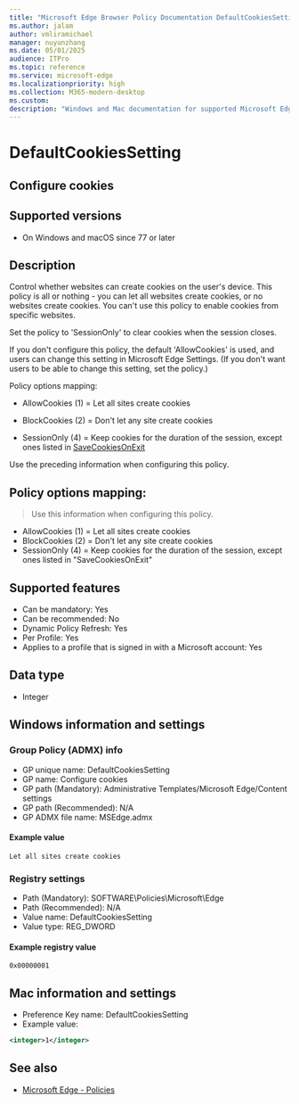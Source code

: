```yaml
---
title: "Microsoft Edge Browser Policy Documentation DefaultCookiesSetting"
ms.author: jalam
author: vmliramichael
manager: nuyunzhang
ms.date: 05/01/2025
audience: ITPro
ms.topic: reference
ms.service: microsoft-edge
ms.localizationpriority: high
ms.collection: M365-modern-desktop
ms.custom:
description: "Windows and Mac documentation for supported Microsoft Edge Browser policy: Configure cookies"
---
```


<!--THIS FILE IS AUTOMATICALLY GENERATED. MANUAL CHANGES WILL BE OVERWRITTEN.-->
<!--Please contact the Microsoft Edge Manageability team with any questions.-->

# DefaultCookiesSetting

## Configure cookies


## Supported versions

- On Windows and macOS since 77 or later

## Description

Control whether websites can create cookies on the user's device. This policy is all or nothing - you can let all websites create cookies, or no websites create cookies. You can't use this policy to enable cookies from specific websites.

Set the policy to 'SessionOnly' to clear cookies when the session closes.

If you don't configure this policy, the default 'AllowCookies' is used, and users can change this setting in Microsoft Edge Settings. (If you don't want users to be able to change this setting, set the policy.)

Policy options mapping:

* AllowCookies (1) = Let all sites create cookies

* BlockCookies (2) = Don't let any site create cookies

* SessionOnly (4) = Keep cookies for the duration of the session, except ones listed in [SaveCookiesOnExit](SaveCookiesOnExit.md)

Use the preceding information when configuring this policy.

## Policy options mapping:
> Use this information when configuring this policy.

- AllowCookies (1) = Let all sites create cookies
- BlockCookies (2) = Don't let any site create cookies
- SessionOnly (4) = Keep cookies for the duration of the session, except ones listed in "SaveCookiesOnExit"

## Supported features

- Can be mandatory: Yes
- Can be recommended: No
- Dynamic Policy Refresh: Yes
- Per Profile: Yes
- Applies to a profile that is signed in with a Microsoft account: Yes

## Data type

- Integer

## Windows information and settings

### Group Policy (ADMX) info

- GP unique name: DefaultCookiesSetting
- GP name: Configure cookies
- GP path (Mandatory): Administrative Templates/Microsoft Edge/Content settings
- GP path (Recommended): N/A
- GP ADMX file name: MSEdge.admx

#### Example value

```
Let all sites create cookies
```

### Registry settings

- Path (Mandatory): SOFTWARE\Policies\Microsoft\Edge
- Path (Recommended): N/A
- Value name: DefaultCookiesSetting
- Value type: REG_DWORD

#### Example registry value

```
0x00000001
```


## Mac information and settings

- Preference Key name: DefaultCookiesSetting
- Example value:

```xml
<integer>1</integer>
```

## See also
- [Microsoft Edge - Policies](../microsoft-edge-policies.md)

